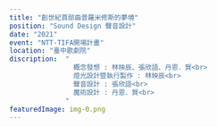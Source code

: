 ```yaml
---
title: "創世紀首部曲普羅米修斯的夢境"
position: "Sound Design 聲音設計"
date: "2021"
event: "NTT-TIFA開場計畫"
location: "臺中歌劇院"
discription:  "
                概念發想 : 林映辰、張欣語、丹恩．賀<br>
                燈光設計暨執行製作 : 林映辰<br>
                聲音設計 : 張欣語<br>
                魔術設計 : 丹恩．賀<br>
              "
featuredImage: img-0.png
---
```

